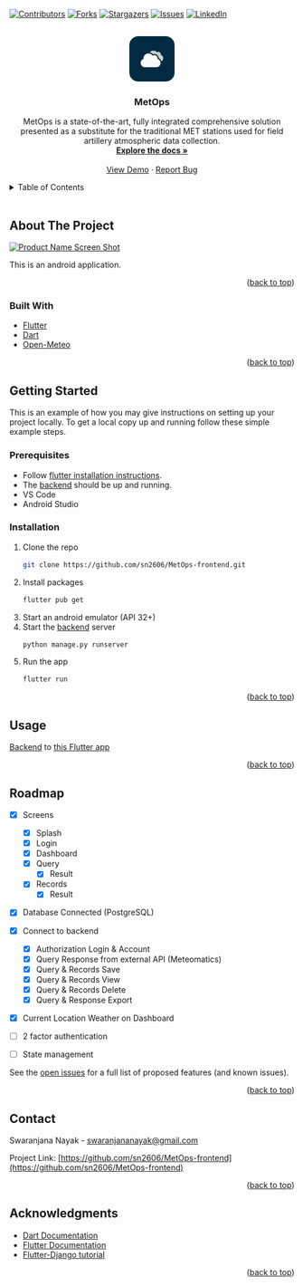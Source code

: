 <div id="top"></div>

[![Contributors][contributors-shield]][contributors-url]
[![Forks][forks-shield]][forks-url]
[![Stargazers][stars-shield]][stars-url]
[![Issues][issues-shield]][issues-url]
[![LinkedIn][linkedin-shield]][linkedin-url]



<!-- PROJECT LOGO -->
<br />
<div align="center">
  <a href="https://github.com/sn2606/MetOps-frontend">
    <img src="assets/cloud.png" alt="Logo" width="80" height="80">
  </a>

<h3 align="center">MetOps</h3>

  <p align="center">
    MetOps is a state-of-the-art, fully integrated comprehensive solution presented as a substitute for the traditional MET stations used for field artillery atmospheric data collection.
    <br />
    <a href="https://github.com/sn2606/MetOps-frontend"><strong>Explore the docs »</strong></a>
    <br />
    <br />
    <a href="https://github.com/sn2606/MetOps-frontend">View Demo</a>
    ·
    <a href="https://github.com/sn2606/MetOps-frontend/issues">Report Bug</a>
  </p>
</div>



<!-- TABLE OF CONTENTS -->
<details>
  <summary>Table of Contents</summary>
  <ol>
    <li>
      <a href="#about-the-project">About The Project</a>
      <ul>
        <li><a href="#built-with">Built With</a></li>
      </ul>
    </li>
    <li>
      <a href="#getting-started">Getting Started</a>
      <ul>
        <li><a href="#prerequisites">Prerequisites</a></li>
        <li><a href="#installation">Installation</a></li>
      </ul>
    </li>
    <li><a href="#usage">Usage</a></li>
    <li><a href="#roadmap">Roadmap</a></li>
    <li><a href="#contact">Contact</a></li>
    <li><a href="#acknowledgments">Acknowledgments</a></li>
  </ol>
</details>

<br>

<!-- ABOUT THE PROJECT -->
## About The Project

[![Product Name Screen Shot][product-screenshot]](https://example.com)

This is an android application.


<p align="right">(<a href="#top">back to top</a>)</p>



### Built With

* [Flutter](https://flutter.dev/)
* [Dart](https://dart.dev/)
* [Open-Meteo](https://open-meteo.com/en/docs)

<p align="right">(<a href="#top">back to top</a>)</p>



<!-- GETTING STARTED -->
## Getting Started

This is an example of how you may give instructions on setting up your project locally.
To get a local copy up and running follow these simple example steps.

### Prerequisites

* Follow [flutter installation instructions](https://docs.flutter.dev/get-started/install).
* The [backend](https://github.com/sn2606/MetOps-backend) should be up and running.
* VS Code
* Android Studio

### Installation

1. Clone the repo
   ```sh
   git clone https://github.com/sn2606/MetOps-frontend.git
   ```
2. Install packages
   ```sh
   flutter pub get
   ```
3. Start an android emulator (API 32+)
4. Start the [backend](https://github.com/sn2606/MetOps-backend) server
   ```sh
   python manage.py runserver
   ```
5. Run the app
   ```sh
   flutter run
   ```

<p align="right">(<a href="#top">back to top</a>)</p>



<!-- USAGE EXAMPLES -->
## Usage

[Backend](https://github.com/sn2606/MetOps-backend) to [this Flutter app](https://github.com/sn2606/MetOps-frontend)

<p align="right">(<a href="#top">back to top</a>)</p>



<!-- ROADMAP -->
## Roadmap

- [x] Screens
  - [x] Splash
  - [x] Login
  - [x] Dashboard
  - [x] Query
    - [x] Result
  - [x] Records
    - [x] Result
- [x] Database Connected (PostgreSQL)
- [x] Connect to backend
    - [x] Authorization Login & Account
    - [x] Query Response from external API (Meteomatics)
    - [x] Query & Records Save
    - [x] Query & Records View
    - [x] Query & Records Delete
    - [x] Query & Response Export
- [x] Current Location Weather on Dashboard
- [ ] 2 factor authentication
- [ ] State management


See the [open issues](https://github.com/sn2606/MetOps-frontend/issues) for a full list of proposed features (and known issues).

<p align="right">(<a href="#top">back to top</a>)</p>



<!-- CONTACT -->
## Contact

Swaranjana Nayak - swaranjananayak@gmail.com

Project Link: [https://github.com/sn2606/MetOps-frontend](https://github.com/sn2606/MetOps-frontend)

<p align="right">(<a href="#top">back to top</a>)</p>



<!-- ACKNOWLEDGMENTS -->
## Acknowledgments

* [Dart Documentation](https://dart.dev/guides)
* [Flutter Documentation](https://docs.flutter.dev/)
* [Flutter-Django tutorial](https://www.youtube.com/playlist?list=PLCcj7eWENylKcfgrh7SPqbSVjxVytW0r7)

<p align="right">(<a href="#top">back to top</a>)</p>



<!-- MARKDOWN LINKS & IMAGES -->
<!-- https://www.markdownguide.org/basic-syntax/#reference-style-links -->
[contributors-shield]: https://img.shields.io/github/contributors/sn2606/MetOps-frontend.svg?style=for-the-badge
[contributors-url]: https://github.com/sn2606/MetOps-frontend/graphs/contributors
[forks-shield]: https://img.shields.io/github/forks/sn2606/MetOps-frontend.svg?style=for-the-badge
[forks-url]: https://github.com/sn2606/MetOps-frontend/network/members
[stars-shield]: https://img.shields.io/github/stars/sn2606/MetOps-frontend.svg?style=for-the-badge
[stars-url]: https://github.com/sn2606/MetOps-frontend/stargazers
[issues-shield]: https://img.shields.io/github/issues/sn2606/MetOps-frontend.svg?style=for-the-badge
[issues-url]: https://github.com/sn2606/MetOps-frontend/issues
[linkedin-shield]: https://img.shields.io/badge/-LinkedIn-black.svg?style=for-the-badge&logo=linkedin&colorB=555
[linkedin-url]: https://linkedin.com/in/swaranjana
[product-screenshot]: assets/demo.gif
